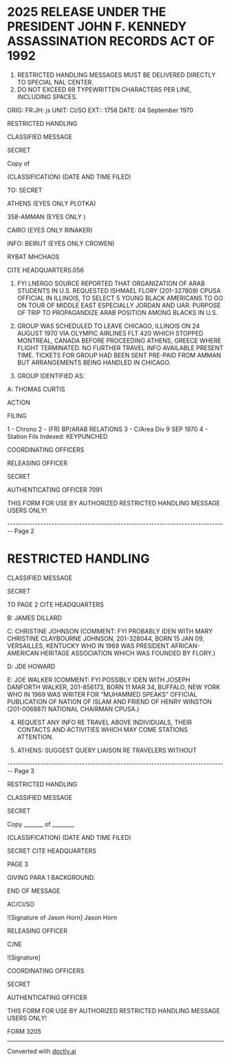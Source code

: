 # 2025 RELEASE UNDER THE PRESIDENT JOHN F. KENNEDY ASSASSINATION RECORDS ACT OF 1992

1. RESTRICTED HANDLING MESSAGES MUST BE DELIVERED DIRECTLY TO SPECIAL NAL CENTER.
2. DO NOT EXCEED 69 TYPEWRITTEN CHARACTERS PER LINE, INCLUDING SPACES.

ORIG: FR:JH: js
UNIT: CI/SO
EXT:: 1758
DATE: 04 September 1970

RESTRICTED HANDLING

CLASSIFIED MESSAGE

SECRET

Copy of

(CLASSIFICATION)
(DATE AND TIME FILED)

TO: SECRET

ATHENS (EYES ONLY PLOTKA)

358-AMMAN (EYES ONLY )

CAIRO (EYES ONLY RINAKER)

INFO: BEIRUT (EYES ONLY CROWEN)

RYBAT MHCHAOS

CITE HEADQUARTERS.056

1. FYI LNERGO SOURCE REPORTED THAT ORGANIZATION OF ARAB STUDENTS IN U.S. REQUESTED ISHMAEL FLORY (201-327809) CPUSA OFFICIAL IN ILLINOIS, TO SELECT 5 YOUNG BLACK AMERICANS TO GO ON TOUR OF MIDDLE EAST ESPECIALLY JORDAN AND UAR. PURPOSE OF TRIP TO PROPAGANDIZE ARAB POSITION AMONG BLACKS IN U.S.

2. GROUP WAS SCHEDULED TO LEAVE CHICAGO, ILLINOIS ON 24 AUGUST 1970 VIA OLYMPIC AIRLINES FLT 420 WHICH STOPPED MONTREAL, CANADA BEFORE PROCEEDING ATHENS, GREECE WHERE FLIGHT TERMINATED. NO FURTHER TRAVEL INFO AVAILABLE PRESENT TIME. TICKETS FOR GROUP HAD BEEN SENT PRE-PAID FROM AMMAN BUT ARRANGEMENTS BEING HANDLED IN CHICAGO.

3. GROUP IDENTIFIED AS:

A: THOMAS CURTIS

ACTION

FILING

1 - Chrono
2 - (FR) BP/ARAB RELATIONS
3 - C/Area Div 9 SEP 1970
4 - Station Fils
Indexed: KEYPUNCHED

COORDINATING OFFICERS

RELEASING OFFICER

SECRET

AUTHENTICATING OFFICER 7091

THIS FORM FOR USE BY AUTHORIZED RESTRICTED HANDLING MESSAGE USERS ONLY!


-------------------------------------------------------------------------------- Page 2

# RESTRICTED HANDLING

CLASSIFIED MESSAGE

SECRET

TO PAGE 2 CITE HEADQUARTERS

B: JAMES DILLARD

C: CHRISTINE JOHNSON (COMMENT: FYI PROBABLY IDEN WITH MARY CHRISTINE CLAYBOURNE JOHNSON, 201-328044, BORN 15 JAN 09, VERSAILLES, KENTUCKY WHO IN 1969 WAS PRESIDENT AFRICAN-AMERICAN HERITAGE ASSOCIATION WHICH WAS FOUNDED BY FLORY.)

D: JDE HOWARD

E: JOE WALKER (COMMENT: FYI POSSIBLY IDEN WITH JOSEPH DANFORTH WALKER, 201-856173, BORN 11 MAR 34, BUFFALO, NEW YORK WHO IN 1969 WAS WRITER FOR "MUHAMMED SPEAKS" OFFICIAL PUBLICATION OF NATION OF ISLAM AND FRIEND OF HENRY WINSTON (201-006887) NATIONAL CHAIRMAN CPUSA.)

4. REQUEST ANY INFO RE TRAVEL ABOVE INDIVIDUALS, THEIR CONTACTS AND ACTIVITIES WHICH MAY COME STATIONS ATTENTION.

5. ATHENS: SUGGEST QUERY LIAISON RE TRAVELERS WITHOUT


-------------------------------------------------------------------------------- Page 3

RESTRICTED HANDLING

CLASSIFIED MESSAGE

SECRET

Copy _______ of ________

(CLASSIFICATION) (DATE AND TIME FILED)

SECRET CITE HEADQUARTERS

PAGE 3

GIVING PARA 1 BACKGROUND.

END OF MESSAGE

AC/CI/SO

![Signature of Jason Horn]
Jason Horn

RELEASING OFFICER

C/NE

![Signature]

COORDINATING OFFICERS

SECRET

AUTHENTICATING OFFICER

THIS FORM FOR USE BY AUTHORIZED RESTRICTED HANDLING MESSAGE USERS ONLY!

FORM 3205


---
Converted with [doctly.ai](https://doctly.ai)